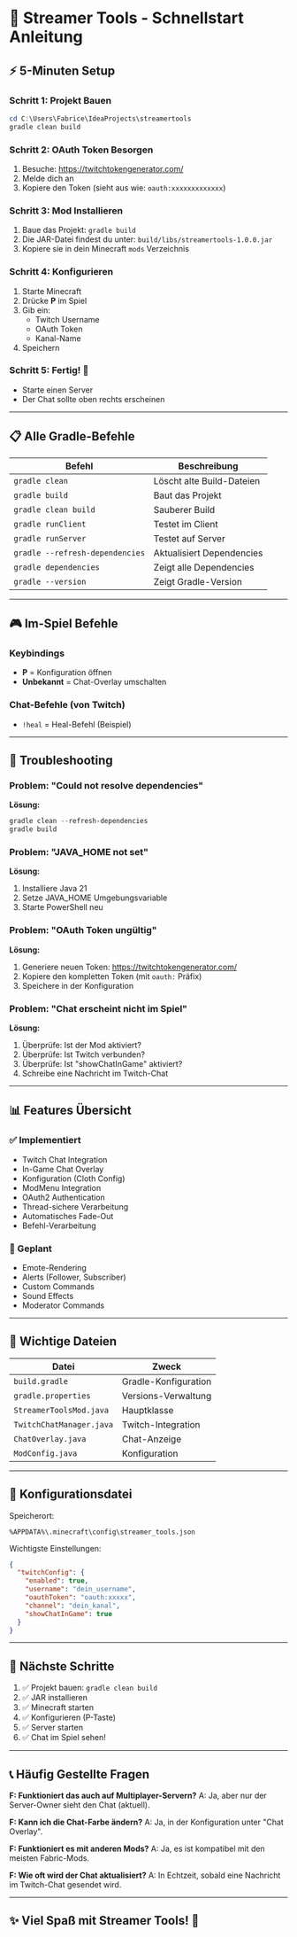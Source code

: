 # 🚀 Streamer Tools - Schnellstart Anleitung

## ⚡ 5-Minuten Setup

### Schritt 1: Projekt Bauen
```powershell
cd C:\Users\Fabrice\IdeaProjects\streamertools
gradle clean build
```

### Schritt 2: OAuth Token Besorgen
1. Besuche: https://twitchtokengenerator.com/
2. Melde dich an
3. Kopiere den Token (sieht aus wie: `oauth:xxxxxxxxxxxxx`)

### Schritt 3: Mod Installieren
1. Baue das Projekt: `gradle build`
2. Die JAR-Datei findest du unter: `build/libs/streamertools-1.0.0.jar`
3. Kopiere sie in dein Minecraft `mods` Verzeichnis

### Schritt 4: Konfigurieren
1. Starte Minecraft
2. Drücke **P** im Spiel
3. Gib ein:
   - Twitch Username
   - OAuth Token
   - Kanal-Name
4. Speichern

### Schritt 5: Fertig! 🎉
- Starte einen Server
- Der Chat sollte oben rechts erscheinen

---

## 📋 Alle Gradle-Befehle

| Befehl | Beschreibung |
|--------|-------------|
| `gradle clean` | Löscht alte Build-Dateien |
| `gradle build` | Baut das Projekt |
| `gradle clean build` | Sauberer Build |
| `gradle runClient` | Testet im Client |
| `gradle runServer` | Testet auf Server |
| `gradle --refresh-dependencies` | Aktualisiert Dependencies |
| `gradle dependencies` | Zeigt alle Dependencies |
| `gradle --version` | Zeigt Gradle-Version |

---

## 🎮 Im-Spiel Befehle

### Keybindings
- **P** = Konfiguration öffnen
- **Unbekannt** = Chat-Overlay umschalten

### Chat-Befehle (von Twitch)
- `!heal` = Heal-Befehl (Beispiel)

---

## 🔧 Troubleshooting

### Problem: "Could not resolve dependencies"
**Lösung:**
```powershell
gradle clean --refresh-dependencies
gradle build
```

### Problem: "JAVA_HOME not set"
**Lösung:**
1. Installiere Java 21
2. Setze JAVA_HOME Umgebungsvariable
3. Starte PowerShell neu

### Problem: "OAuth Token ungültig"
**Lösung:**
1. Generiere neuen Token: https://twitchtokengenerator.com/
2. Kopiere den kompletten Token (mit `oauth:` Präfix)
3. Speichere in der Konfiguration

### Problem: "Chat erscheint nicht im Spiel"
**Lösung:**
1. Überprüfe: Ist der Mod aktiviert?
2. Überprüfe: Ist Twitch verbunden?
3. Überprüfe: Ist "showChatInGame" aktiviert?
4. Schreibe eine Nachricht im Twitch-Chat

---

## 📊 Features Übersicht

### ✅ Implementiert
- Twitch Chat Integration
- In-Game Chat Overlay
- Konfiguration (Cloth Config)
- ModMenu Integration
- OAuth2 Authentication
- Thread-sichere Verarbeitung
- Automatisches Fade-Out
- Befehl-Verarbeitung

### 🔄 Geplant
- Emote-Rendering
- Alerts (Follower, Subscriber)
- Custom Commands
- Sound Effects
- Moderator Commands

---

## 📁 Wichtige Dateien

| Datei | Zweck |
|-------|-------|
| `build.gradle` | Gradle-Konfiguration |
| `gradle.properties` | Versions-Verwaltung |
| `StreamerToolsMod.java` | Hauptklasse |
| `TwitchChatManager.java` | Twitch-Integration |
| `ChatOverlay.java` | Chat-Anzeige |
| `ModConfig.java` | Konfiguration |

---

## 💾 Konfigurationsdatei

Speicherort:
```
%APPDATA%\.minecraft\config\streamer_tools.json
```

Wichtigste Einstellungen:
```json
{
  "twitchConfig": {
    "enabled": true,
    "username": "dein_username",
    "oauthToken": "oauth:xxxxx",
    "channel": "dein_kanal",
    "showChatInGame": true
  }
}
```

---

## 🎯 Nächste Schritte

1. ✅ Projekt bauen: `gradle clean build`
2. ✅ JAR installieren
3. ✅ Minecraft starten
4. ✅ Konfigurieren (P-Taste)
5. ✅ Server starten
6. ✅ Chat im Spiel sehen!

---

## 📞 Häufig Gestellte Fragen

**F: Funktioniert das auch auf Multiplayer-Servern?**
A: Ja, aber nur der Server-Owner sieht den Chat (aktuell).

**F: Kann ich die Chat-Farbe ändern?**
A: Ja, in der Konfiguration unter "Chat Overlay".

**F: Funktioniert es mit anderen Mods?**
A: Ja, es ist kompatibel mit den meisten Fabric-Mods.

**F: Wie oft wird der Chat aktualisiert?**
A: In Echtzeit, sobald eine Nachricht im Twitch-Chat gesendet wird.

---

## ✨ Viel Spaß mit Streamer Tools! 🎉
